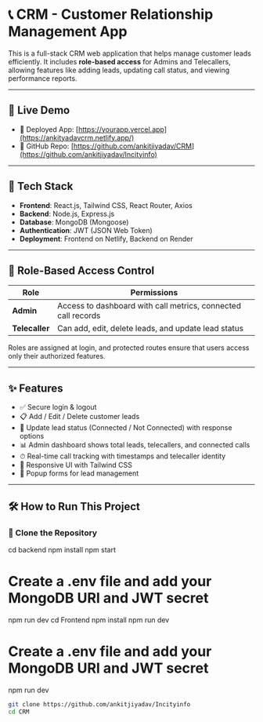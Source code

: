 # 📞 CRM - Customer Relationship Management App

This is a full-stack CRM web application that helps manage customer leads efficiently. It includes **role-based access** for Admins and Telecallers, allowing features like adding leads, updating call status, and viewing performance reports.

---

## 🚀 Live Demo

- 🔗 Deployed App: [https://yourapp.vercel.app](https://ankityadavcrm.netlify.app/)
- 📁 GitHub Repo: [https://github.com/ankitjiyadav/CRM](https://github.com/ankitjiyadav/Incityinfo)
---

## 🧰 Tech Stack

- **Frontend**: React.js, Tailwind CSS, React Router, Axios
- **Backend**: Node.js, Express.js
- **Database**: MongoDB (Mongoose)
- **Authentication**: JWT (JSON Web Token)
- **Deployment**: Frontend on Netlify, Backend on Render

---

## 🔐 Role-Based Access Control

| Role        | Permissions                                                                 |
|-------------|------------------------------------------------------------------------------|
| **Admin**   | Access to dashboard with call metrics, connected call records               |
| **Telecaller** | Can add, edit, delete leads, and update lead status                     |

Roles are assigned at login, and protected routes ensure that users access only their authorized features.

---

## ✨ Features

- ✅ Secure login & logout
- 📋 Add / Edit / Delete customer leads
- 🔁 Update lead status (Connected / Not Connected) with response options
- 📊 Admin dashboard shows total leads, telecallers, and connected calls
- ⏱ Real-time call tracking with timestamps and telecaller identity
- 📱 Responsive UI with Tailwind CSS
- 📁 Popup forms for lead management

---

## 🛠️ How to Run This Project

### 📂 Clone the Repository
cd backend
npm install
npm start
# Create a .env file and add your MongoDB URI and JWT secret
npm run dev
cd Frontend
npm install
npm run dev
# Create a .env file and add your MongoDB URI and JWT secret
npm run dev

```bash
git clone https://github.com/ankitjiyadav/Incityinfo
cd CRM
